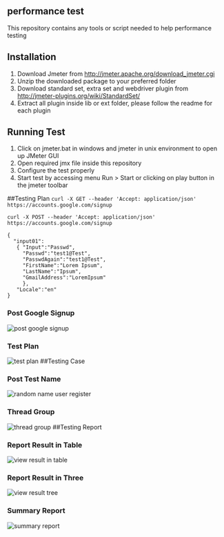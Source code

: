 ## performance test
This repository contains any tools or script needed to help performance testing

## Installation
1. Download Jmeter from http://jmeter.apache.org/download_jmeter.cgi
2. Unzip the downloaded package to your preferred folder
3. Download standard set, extra set and webdriver plugin from http://jmeter-plugins.org/wiki/StandardSet/
4. Extract all plugin inside lib or ext folder, please follow the readme for each plugin

## Running Test
1. Click on jmeter.bat in windows and jmeter in unix environment to open up JMeter GUI
2. Open required jmx file inside this repository
3. Configure the test properly
4. Start test by accessing menu Run > Start or clicking on play button in the jmeter toolbar

##Testing Plan
`curl -X GET --header 'Accept: application/json'`
`https://accounts.google.com/signup`

`curl -X POST --header 'Accept: application/json' `
`https://accounts.google.com/signup`
```
{
  "input01":
   { "Input":"Passwd",
     "Passwd":"test1@Test",
     "PasswdAgain":"test1@Test",
     "FirstName":"Lorem Ipsum",
     "LastName":"Ipsum",
     "GmailAddress":"LoremIpsum"
     },  
   "Locale":"en"
}
```
### Post Google Signup
![post google signup](https://cloud.githubusercontent.com/assets/19463315/17838143/9a85bf68-67ef-11e6-82cc-11a2da337816.PNG)
### Test Plan
![test plan](https://cloud.githubusercontent.com/assets/19463315/17838146/9a8b25f2-67ef-11e6-8543-7cebfa828f50.PNG)
##Testing Case
### Post Test Name
![random name user register](https://cloud.githubusercontent.com/assets/19463315/17838145/9a891974-67ef-11e6-88de-dee99a30d02a.PNG)
### Thread Group
![thread group](https://cloud.githubusercontent.com/assets/19463315/17838147/9a8f5550-67ef-11e6-92b7-a64b2dcb15b3.PNG)
##Testing Report
### Report Result in Table
![view result in table](https://cloud.githubusercontent.com/assets/19463315/17838144/9a88d0ea-67ef-11e6-8227-33507444c96e.PNG)
### Report Result in Three
![view result tree](https://cloud.githubusercontent.com/assets/19463315/17838148/9a967416-67ef-11e6-9b65-bc496ef064da.PNG)
### Summary Report
![summary report](https://cloud.githubusercontent.com/assets/19463315/17838142/9a7c02b6-67ef-11e6-9cb1-01968ff04e6f.PNG)




